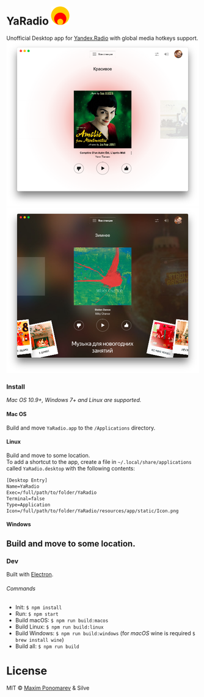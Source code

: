 # YaRadio <img src="static/Icon.png" width="48">

Unofficial Desktop app for [Yandex.Radio](https://radio.yandex.ru/) with global media hotkeys support.
![light](media/screen_light.png)
![dark](media/screen_dark.png)
### Install
*Mac OS 10.9+, Windows 7+ and Linux are supported.*
#### Mac OS
Build and move `YaRadio.app` to the `/Applications` directory.
#### Linux
Build and move to some location.  
To add a shortcut to the app, create a file in `~/.local/share/applications` called `YaRadio.desktop` with the following contents:
```
[Desktop Entry]
Name=YaRadio
Exec=/full/path/to/folder/YaRadio
Terminal=false
Type=Application
Icon=/full/path/to/folder/YaRadio/resources/app/static/Icon.png
```
#### Windows
Build and move to some location.
---
### Dev
Built with [Electron](http://electron.atom.io).
###### Commands
- Init: `$ npm install`
- Run: `$ npm start`
- Build macOS: `$ npm run build:macos`
- Build Linux: `$ npm run build:linux`
- Build Windows: `$ npm run build:windows` (for *macOS* wine is required `$ brew install wine`)
- Build all: `$ npm run build`
# License
MIT © [Maxim Ponomarev](https://github.com/maxvipon/) & Silve
